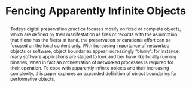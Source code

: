 ---
abstract: 'Todays digital preservation practice focuses mostly on fixed or complete
  objects, which are defined by their manifestation as files or records with the assumption
  that if one has the file(s) at hand, the preservation or curational effort can be
  focused on the local content only. With increasing importance of networked objects
  or software, object boundaries appear increasingly “blurry”: for instance, many
  software applications are staged to look and be- have like locally running binaries,
  when in fact an orchestration of networked processes is required for their operation.
  To cope with apparently infinite objects and their increasing complexity, this paper
  explores an expanded definition of object boundaries for performative objects.'
creators:
- Espenschied, Dragan
- Rechert, Klaus
date: null
document_url: https://services.phaidra.univie.ac.at/api/object/o:923620/download
grand_parent: iPRES
institutions: []
keywords:
- boston
landing_page_url: https://phaidra.univie.ac.at/o:923620
language: eng
layout: publication
license: CC BY 4.0 International
notes_url: null
parent: iPRES 2018
publication_type: paper
size: 379434
slides_url: null
source_name: iPRES
stream_url: null
title: Fencing Apparently Infinite Objects
year: 2018
---